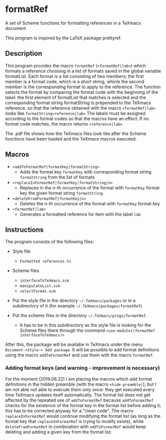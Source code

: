 # formatRef
A set of Scheme functions for  formatting references in a TeXmacs document


This program is inspired by the LaTeX package prettyref.

## Description

This program provides the macro `formatRef` (`<formatRef|lab>`) which formats a reference choosing in a list of formats saved in the global variable formatList. Each format is a list consisting of two members; the first member is a format code, which is a short string, whicle the second member is the corresponding format to apply to the reference. The function selects the format by comparing the format code with the beginning of the label: the first element of formatList that matches is selected and the corresponding format string formatString is prepended to the TeXmacs reference, so that the reference obtained with the macro `<formatRef|lab>` looks like 
`formatString<reference|lab>`
The labels must be assigned according to the format codes so that the macros have an effect. If no format code matches, the macro returns
`<reference|lab>`

The .pdf file shows how the TeXmacs files look like after the Scheme functions have been loaded and the TeXmacs macros executed.

## Macros

* `<addToFormatRef|formatKey|formatString>`
    * Adds the format key `formatKey` with corresponding format string `formatString` from the list of formats
* `<replaceInFormatRef|formatKey|formatString|n>`
    * Replaces in the n-th occurrence of the format with `formatKey` format key the given format string `formatString`
* `<deleteFromFormatRef|formatKey|n>`
    * Deletes the n-th occurrence of the format with `formatKey` format key
* `<formatRef|lab>`
    * Generates a formatted reference for item with the label `lab`

## Instructions

The program consists of the following files:
* Style file
    * `Formatted references.ts`
* Scheme files
    * `interfaceToTeXmacs.scm`
    * `manipulateList.scm`
    * `selectFormat.scm`

* Put the style file in the directory `~/.TeXmacs/packages` or in a subdirectory of it (for example `~/.TeXmacs/packages/formatRef`)
* Put the scheme files in the directory `~/.TeXmacs/progs/formatRef`.
    * It has to be in this subdirectory as the style file is looking for the Scheme files there through the command `<use-module|(formatRef interfaceToTeXmacs)>`
    
After this, the package will be availabe in TeXmacs under the menu `Document->Style-> Add package`.
It will be possible to add format definitions using the macro `addToFormatRef` and use them with the macro `formatRef`.

### Adding format keys (and warning - improvement is necessary)
For the moment (2019.06.22) I am placing the macros which add format definitions in the hidden preamble (with the macro `<hide-preamble|`); but I am not able not able to execute them only once: they get executed every time TeXmacs updates itself automatically. The format list does not get affected by the repeated use of `addToFormatRef` because `addToFormatRef` checks for the existence of the format key in the format list before adding it; this has to be corrected anyway for a "clean code". The macro `replaceInFormatRef` would continue modifying the format list (as long as the format key that `replaceInFormatRef` is trying to modify exists), while `deleteFromFormatRef` in combination with  `addToFormatRef` would keep deleting and adding a given key from the format list.
